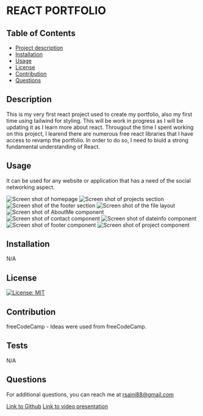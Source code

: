 # REACT PORTFOLIO

## Table of Contents

- [Project description](#description)
- [Installation](#installation)
- [Usage](#usage)
- [License](#license)
- [Contribution](#contribution)
- [Questions](#questions)

## Description

This is my very first react project used to create my portfolio, also my first time using tailwind for styling. This will be work in progress as I will be updating it as I learn more about react. Througout the time I spent working on this project, I learend there are numerous free react libraries that I have access to revamp the portfolio. In order to do so, I need to biuld a strong fundamental understanding of React.

## Usage

It can be used for any website or application that has a need of the social networking aspect.

![Screen shot of homepage](./assets/homepage.png)
![Screen shot of projects section](./assets/projectSection.png)
![Screen shot of the footer section](./assets/footerSection.png)
![Screen shot of the file layout](./assets/filelayot.png)
![Screen shot of AboutMe component ](./assets/aboutmeComponent.png)
![Screen shot of contact component ](./assets/contactComponent.png)
![Screen shot of dateinfo component ](./assets/dataInfoforComponent.png)
![Screen shot of footer component ](./assets/footerComponent.png)
![Screen shot of project component ](./assets/projectComponent.png)

## Installation

N/A

## License

[![License: MIT](https://img.shields.io/badge/License-MIT-yellow.svg)](https://opensource.org/licenses/MIT)

## Contribution

freeCodeCamp - Ideas were used from freeCodeCamp.

## Tests

N/A

## Questions

For additional questions, you can reach me at rsaini88@gmail.com

[Link to Github](https://github.com/rjsaini88)
[Link to video presentation](https://drive.google.com/file/d/1QmaopftwJjGLozcwHzuZRbM7ymxSiUT_/view)

